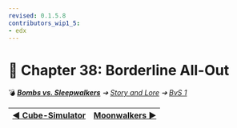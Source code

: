 ```yaml
---
revised: 0.1.5.8
contributors_wip1_5:
- edx
---
```


# 📄 Chapter 38: Borderline All-Out

💣 ***[Bombs vs. Sleepwalkers](/README.md)** ➔ [Story and Lore](/story/readme.md) ➔ [BvS 1](/story/bvs1/readme.md)*

| [◀️ Cube-Simulator](/story/bvs1/37_cube_simulator.md) | [Moonwalkers ▶️](/story/bvs1/39_moonwalkers.md) |
| --: | :-- |
